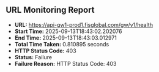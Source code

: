 ## URL Monitoring Report

- **URL:** https://api-gw1-prod1.fisglobal.com/gw/v1/health
- **Start Time:** 2025-09-13T18:43:02.202076
- **End Time:** 2025-09-13T18:43:03.012971
- **Total Time Taken:** 0.810895 seconds
- **HTTP Status Code:** 403
- **Status:** Failure
- **Failure Reason:** HTTP Status Code: 403
